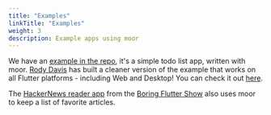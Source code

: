 ```yaml
---
title: "Examples"
linkTitle: "Examples"
weight: 3
description: Example apps using moor
---
```



We have an [example in the repo](https://github.com/simolus3/moor/tree/master/moor_flutter/example), it's a simple todo list app,
written with moor. [Rody Davis](https://github.com/AppleEducate) has built a cleaner version of the example that works on all
Flutter platforms - including Web and Desktop! You can check it out [here](https://github.com/AppleEducate/moor_shared).

The [HackerNews reader app](https://github.com/filiph/hn_app) from the [Boring Flutter Show](https://www.youtube.com/playlist?list=PLjxrf2q8roU3ahJVrSgAnPjzkpGmL9Czl) also uses moor to keep a list of favorite articles.